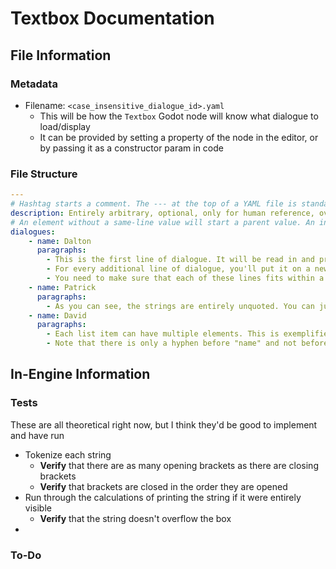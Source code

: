 # Textbox Documentation

## File Information

### Metadata

- Filename: `<case_insensitive_dialogue_id>.yaml`
    - This will be how the `Textbox` Godot node will know what dialogue to load/display
    - It can be provided by setting a property of the node in the editor, or by passing it as a constructor param in code

### File Structure

```yaml
---
# Hashtag starts a comment. The --- at the top of a YAML file is standard
description: Entirely arbitrary, optional, only for human reference, overall textbox description.
# An element without a same-line value will start a parent value. An indented hyphen will indicate a list item
dialogues: 
    - name: Dalton
      paragraphs: 
        - This is the first line of dialogue. It will be read in and processed.
        - For every additional line of dialogue, you'll put it on a new line with a hyphen
        - You need to make sure that each of these lines fits within a single textbox. I'll provide specifics when I have them
    - name: Patrick
      paragraphs:
        - As you can see, the strings are entirely unquoted. You can just type them
    - name: David
      paragraphs:
        - Each list item can have multiple elements. This is exemplified here.
        - Note that there is only a hyphen before "name" and not before "paragraphs". This indicates they're part of the same list item
```

## In-Engine Information

### Tests

These are all theoretical right now, but I think they'd be good to implement and have run
- Tokenize each string
  - **Verify** that there are as many opening brackets as there are closing brackets
  - **Verify** that brackets are closed in the order they are opened
- Run through the calculations of printing the string if it were entirely visible
  - **Verify** that the string doesn't overflow the box
- 

### To-Do